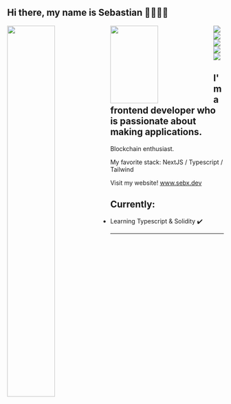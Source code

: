 ## Hi there, my name is Sebastian 👋🧑🏻‍💻

<img align="left" width="47%" src="https://github-readme-stats.vercel.app/api?username=ankerx&show_icons=true&theme=tokyonight" />
<img align="left" width="47%" height="180px" src="https://github-readme-stats.vercel.app/api/top-langs/?username=ankerx&layout=compact"/>
<img align="left" src="https://img.shields.io/badge/react-%2320232a.svg?style=for-the-badge&logo=react&logoColor=%2361DAFB" />
<img align="left" src="https://img.shields.io/badge/Next-black?style=for-the-badge&logo=next.js&logoColor=white" />
<img align="left" src="https://img.shields.io/badge/javascript-%23323330.svg?style=for-the-badge&logo=javascript&logoColor=%23F7DF1E" />
<img align="left" src="https://img.shields.io/badge/typescript-%23007ACC.svg?style=for-the-badge&logo=typescript&logoColor=white" />
<img src="https://img.shields.io/badge/tailwindcss-%2338B2AC.svg?style=for-the-badge&logo=tailwind-css&logoColor=white" />

## I'm a frontend developer who is passionate about making applications.

Blockchain enthusiast. 

My favorite stack:
NextJS / Typescript / Tailwind 

Visit my website! www.sebx.dev

## Currently:
- Learning Typescript & Solidity ✔️
-----

